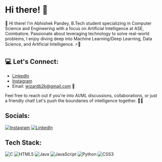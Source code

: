 # Hi there! 👋

👋 Hi there! I’m Abhishek Pandey, B.Tech student specializing in Computer Science and Engineering with a focus on Artificial Intelligence at ASE, Coimbatore. Passionate about leveraging technology to solve real-world problems, I enjoy diving deep into Machine Learning/Deep Learning, Data Science, and Artificial Intelligence. ⚡️🚀

## 💻 Let's Connect:
- [LinkedIn](https://www.linkedin.com/in/abhishek-pandey-075854292?utm_source=share&utm_campaign=share_via&utm_content=profile&utm_medium=android_app)
- [Instagram](https://www.instagram.com/invites/contact/?igsh=cpkkzv2maydi&utm_content=kafi095)
- Email: wizardb2k@gmail.com 📧

Feel free to reach out if you're into AI/ML discussions, collaborations, or just a friendly chat! Let's push the boundaries of intelligence together. 🌟🤝

## Socials:
[![Instagram](https://img.shields.io/badge/Instagram-E1306C?style=for-the-badge&logo=instagram&logoColor=white)](https://www.instagram.com/invites/contact/?igsh=cpkkzv2maydi&utm_content=kafi095)
[![LinkedIn](https://img.shields.io/badge/LinkedIn-0A66C2?style=for-the-badge&logo=linkedin&logoColor=white)](https://www.linkedin.com/in/abhishek-pandey-075854292?utm_source=share&utm_campaign=share_via&utm_content=profile&utm_medium=android_app)

## Tech Stack:
![C](https://img.shields.io/badge/C-00599C?style=for-the-badge&logo=c&logoColor=white)
![HTML5](https://img.shields.io/badge/HTML5-E34F26?style=for-the-badge&logo=html5&logoColor=white)
![Java](https://img.shields.io/badge/Java-007396?style=for-the-badge&logo=java&logoColor=white)
![JavaScript](https://img.shields.io/badge/JavaScript-F7DF1E?style=for-the-badge&logo=javascript&logoColor=black)
![Python](https://img.shields.io/badge/Python-3776AB?style=for-the-badge&logo=python&logoColor=white)
![CSS3](https://img.shields.io/badge/CSS3-1572B6?style=for-the-badge&logo=css3&logoColor=white)



<!---
AoD-X-abhi/AoD-X-abhi is a ✨ special ✨ repository because its `README.md` (this file) appears on your GitHub profile.
You can click the Preview link to take a look at your changes.
--->
